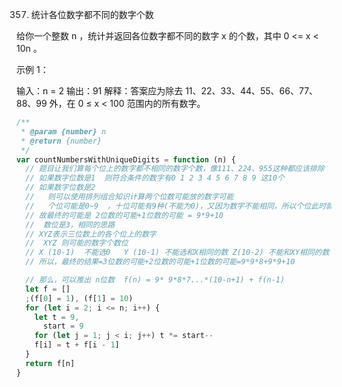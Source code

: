 357. 统计各位数字都不同的数字个数

给你一个整数 n ，统计并返回各位数字都不同的数字 x 的个数，其中 0 <= x < 10n 。

示例 1：

输入：n = 2
输出：91
解释：答案应为除去 11、22、33、44、55、66、77、88、99 外，在 0 ≤ x < 100 范围内的所有数字。

```js
/**
 * @param {number} n
 * @return {number}
 */
var countNumbersWithUniqueDigits = function (n) {
  // 题目让我们算每个位上的数字都不相同的数字个数，像111、224、955这种都应该排除
  // 如果数字位数是1  则符合条件的数字有0 1 2 3 4 5 6 7 8 9 这10个
  // 如果数字位数是2
  //   则可以使用排列组合知识计算两个位数可能放的数字可能
  //   个位可能是0~9  ，十位可能有9种(不能为0)，又因为数字不能相同，所以个位此时就只剩下9个数字可以选择了，因为不能选和个位相同的数字
  // 故最终的可能是 2位数的可能+1位数的可能 = 9*9+10
  //  数位是3，相同的思路
  // XYZ表示三位数上的各个位上的数字
  //  XYZ 则可能的数字个数位
  // X (10-1)  不能选0   Y (10-1) 不能选和X相同的数 Z(10-2) 不能和XY相同的数
  // 所以，最终的结果=3位数的可能+2位数的可能+1位数的可能=9*9*8+9*9+10

  // 那么，可以推出 n位数  f(n) = 9* 9*8*7...*(10-n+1) + f(n-1)
  let f = []
  ;(f[0] = 1), (f[1] = 10)
  for (let i = 2; i <= n; i++) {
    let t = 9,
      start = 9
    for (let j = 1; j < i; j++) t *= start--
    f[i] = t + f[i - 1]
  }
  return f[n]
}
```

